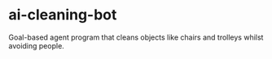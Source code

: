 # ai-cleaning-bot
Goal-based agent program that cleans objects like chairs and trolleys whilst avoiding people.
